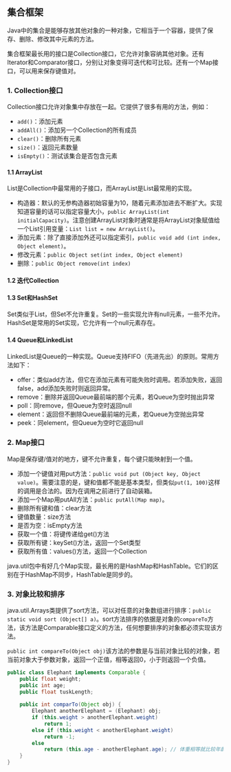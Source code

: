 ## 集合框架

Java中的集合是能够存放其他对象的一种对象，它相当于一个容器，提供了保存、删除、修改其中元素的方法。

集合框架最长用的接口是Collection接口，它允许对象容纳其他对象。还有Iterator和Comparator接口，分别让对象变得可迭代和可比较。还有一个Map接口，可以用来保存键值对。

### 1. Collection接口

Collection接口允许对象集中存放在一起。它提供了很多有用的方法，例如：

- `add()`：添加元素
- `addAll()`：添加另一个Collection的所有成员
- `clear()`：删除所有元素
- `size()`：返回元素数量
- `isEmpty()`：测试该集合是否包含元素

#### 1.1 ArrayList

List是Collection中最常用的子接口，而ArrayList是List最常用的实现。

- 构造器：默认的无参构造器初始容量为10，随着元素添加进去不断扩大。实现知道容量的话可以指定容量大小，`public ArrayList(int initialCapacity)`。注意创建ArrayList对象时通常是将ArrayList对象赋值给一个List引用变量：`List list = new ArrayList()`。
- 添加元素：除了直接添加外还可以指定索引，`public void add (int index, Object element)`。
- 修改元素：`public Object set(int index, Object element)`
- 删除：`public Object remove(int index)`

#### 1.2 迭代Collection

#### 1.3 Set和HashSet

Set类似于List，但Set不允许重复。Set的一些实现允许有null元素，一些不允许。HashSet是常用的Set实现，它允许有一个null元素存在。

#### 1.4 Queue和LinkedList

LinkedList是Queue的一种实现。Queue支持FIFO（先进先出）的原则。常用方法如下：

- offer：类似add方法，但它在添加元素有可能失败时调用。若添加失败，返回false，add添加失败时则返回异常。
- remove：删除并返回Queue最前端的那个元素，若Queue为空时抛出异常
- poll：同remove，但Queue为空时返回null
- element：返回但不删除Queue最前端的元素，若Queue为空抛出异常
- peek：同element，但Queue为空时它返回null

### 2. Map接口

Map是保存键/值对的地方，键不允许重复，每个键只能映射到一个值。

- 添加一个键值对用put方法：`public void put (Object key, Object value)`。需要注意的是，键和值都不能是基本类型，但类似`put(1, 100)`这样的调用是合法的。因为在调用之前进行了自动装箱。
- 添加一个Map用putAll方法：`public putAll(Map map)`。
- 删除所有键和值：clear方法
- 键值数量：size方法
- 是否为空：isEmpty方法
- 获取一个值：将键传递给get()方法
- 获取所有键：keySet()方法，返回一个Set类型
- 获取所有值：values()方法，返回一个Collection

java.util包中有好几个Map实现，最长用的是HashMap和HashTable。它们的区别在于HashMap不同步，HashTable是同步的。

### 3. 对象比较和排序

java.util.Arrays类提供了sort方法，可以对任意的对象数组进行排序：`public static void sort (Object[] a)`。sort方法排序的依据是对象的`compareTo`方法，该方法是Comparable接口定义的方法，任何想要排序的对象都必须实现该方法。

`public int compareTo(Object obj)`该方法的参数是与当前对象比较的对象，若当前对象大于参数对象，返回一个正值，相等返回0，小于则返回一个负值。

```java
public class Elephant implements Comparable {
    public float weight;
    public int age;
    public float tuskLength;
    
    public int comparTo(Object obj) {
        Elephant anotherElephant = (Elephant) obj;
        if (this.weight > anotherElephant.weight)
            return 1;
        else if (this.weight < anotherElephant.weight)
            return -1;
        else
            return (this.age - anotherElephant.age); // 体重相等就比较年龄
    }
}
```
